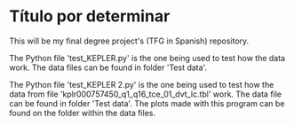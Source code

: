 # Título por determinar

This will be my final degree project's (TFG in Spanish) repository.

The Python file 'test_KEPLER.py' is the one being used to test how the data work. The data files can be found in folder 'Test data'.

The Python file 'test_KEPLER 2.py' is the one being used to test how the data from file 'kplr000757450_q1_q16_tce_01_dvt_lc.tbl' work. The data file can be found in folder 'Test data'. The plots made with this program can be found on the folder within the data files.
